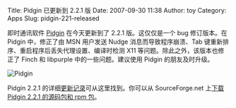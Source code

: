 Title: Pidgin 已更新到 2.2.1 版
Date: 2007-09-30 11:38
Author: toy
Category: Apps
Slug: pidgin-221-released

即时通讯软件 [Pidgin](http://pidgin.im/) 在今天更新到了 2.2.1
版。这仅仅是一个 bug 修订版本。在 Pidgin 中，修正了由 MSN 用户发送 Nudge
消息而导致程序崩溃、Tab 键重新排序、重启程序后丢失代理设置、编译时检测
X11 等问题。除此之外，该版本也修正了 Finch 和 libpurple
中的一些问题。建议使用 Pidgin 的朋友及时升级。

![Pidgin](http://i.linuxtoy.org/i/logo/pidgin.png)

Pidgin 2.2.1
的详细[更新记录](http://sourceforge.net/project/shownotes.php?release_id=543052)可从这里找到。你可以从
SourceForge.net 上[下载 Pidgin 2.2.1 的源码包和 rpm
包](http://sourceforge.net/project/showfiles.php?group_id=235&package_id=230234&release_id=543052)。
